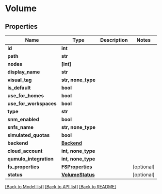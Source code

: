 # Volume


## Properties

Name | Type | Description | Notes
------------ | ------------- | ------------- | -------------
**id** | **int** |  | 
**path** | **str** |  | 
**nodes** | **[int]** |  | 
**display_name** | **str** |  | 
**visual_tag** | **str, none_type** |  | 
**is_default** | **bool** |  | 
**use_for_homes** | **bool** |  | 
**use_for_workspaces** | **bool** |  | 
**type** | **str** |  | 
**snm_enabled** | **bool** |  | 
**snfs_name** | **str, none_type** |  | 
**simulated_quotas** | **bool** |  | 
**backend** | [**Backend**](Backend.md) |  | 
**cloud_account** | **int, none_type** |  | 
**qumulo_integration** | **int, none_type** |  | 
**fs_properties** | [**FSProperties**](FSProperties.md) |  | [optional] 
**status** | [**VolumeStatus**](VolumeStatus.md) |  | [optional] 

[[Back to Model list]](../#documentation-for-models) [[Back to API list]](../#documentation-for-api-endpoints) [[Back to README]](../)


